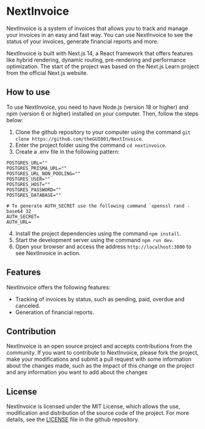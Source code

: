 # NextInvoice

NextInvoice is a system of invoices that allows you to track and manage your invoices in an easy and fast way. You can use NextInvoice to see the status of your invoices, generate financial reports and more.

NextInvoice is built with Next.js 14, a React framework that offers features like hybrid rendering, dynamic routing, pre-rendering and performance optimization. The start of the project was based on the Next.js Learn project from the official Next.js website.

## How to use

To use NextInvoice, you need to have Node.js (version 18 or higher) and npm (version 6 or higher) installed on your computer. Then, follow the steps below:

1. Clone the github repository to your computer using the command `git clone https://github.com/theGUI001/NextInvoice`.
2. Enter the project folder using the command `cd nextinvoice`.
3. Create a .env file in the following pattern:

 ```env
 POSTGRES_URL=""
 POSTGRES_PRISMA_URL=""
 POSTGRES_URL_NON_POOLING=""
 POSTGRES_USER=""
 POSTGRES_HOST=""
 POSTGRES_PASSWORD=""
 POSTGRES_DATABASE=""

 # To generate AUTH_SECRET use the following command `openssl rand -base64 32
 AUTH_SECRET=
 AUTH_URL=
 ```

4. Install the project dependencies using the command `npm install`.
5. Start the development server using the command `npm run dev`.
6. Open your browser and access the address `http://localhost:3000` to see NextInvoice in action.

## Features

NextInvoice offers the following features:

- Tracking of invoices by status, such as pending, paid, overdue and canceled.
- Generation of financial reports.

## Contribution

NextInvoice is an open source project and accepts contributions from the community. If you want to contribute to NextInvoice, please fork the project, make your modifications and submit a pull request with some information about the changes made, such as the impact of this change on the project and any information you want to add about the changes

## License

NextInvoice is licensed under the MIT License, which allows the use, modification and distribution of the source code of the project. For more details, see the [LICENSE](https://github.com/theGUI001/NextInvoice/blob/master/LICENSE) file in the github repository.
